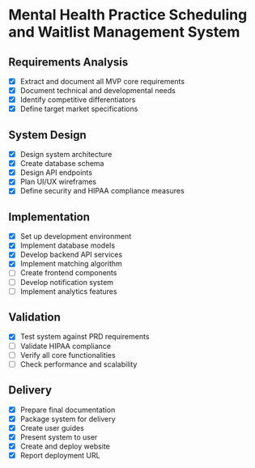 # Mental Health Practice Scheduling and Waitlist Management System

## Requirements Analysis
- [x] Extract and document all MVP core requirements
- [x] Document technical and developmental needs
- [x] Identify competitive differentiators
- [x] Define target market specifications

## System Design
- [x] Design system architecture
- [x] Create database schema
- [x] Design API endpoints
- [x] Plan UI/UX wireframes
- [x] Define security and HIPAA compliance measures

## Implementation
- [x] Set up development environment
- [x] Implement database models
- [x] Develop backend API services
- [x] Implement matching algorithm
- [ ] Create frontend components
- [ ] Develop notification system
- [ ] Implement analytics features

## Validation
- [x] Test system against PRD requirements
- [ ] Validate HIPAA compliance
- [ ] Verify all core functionalities
- [ ] Check performance and scalability

## Delivery
- [x] Prepare final documentation
- [x] Package system for delivery
- [x] Create user guides
- [x] Present system to user
- [x] Create and deploy website
- [x] Report deployment URL

